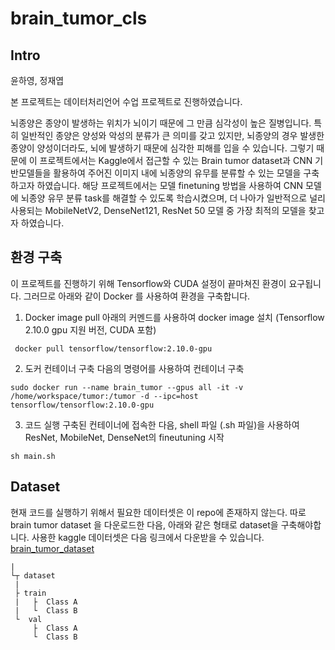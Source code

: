 # brain_tumor_cls

## Intro
윤하영, 정재엽

본 프로젝트는 데이터처리언어 수업 프로젝트로 진행하였습니다.

뇌종양은 종양이 발생하는 위치가 뇌이기 때문에 그 만큼 심각성이 높은 질병입니다. 특히 일반적인 종양은 양성와 악성의 분류가 큰 의미를 갖고 있지만, 뇌종양의 경우 발생한 종양이 양성이더라도, 뇌에 발생하기 때문에 심각한 피해를 입을 수 있습니다. 그렇기 때문에 이 프로젝트에서는 Kaggle에서 접근할 수 있는 Brain tumor dataset과 CNN 기반모델들을 활용하여 주어진 이미지 내에 뇌종양의 유무를 분류할 수 있는 모델을 구축하고자 하였습니다. 해당 프로젝트에서는 모델 finetuning 방법을 사용하여 CNN 모델에 뇌종양 유무 분류 task를 해결할 수 있도록 학습시켰으며, 더 나아가 일반적으로 널리 사용되는 MobileNetV2, DenseNet121, ResNet 50 모델 중 가장 최적의 모델을 찾고자 하였습니다.

## 환경 구축
이 프로젝트를 진행하기 위해 Tensorflow와 CUDA 설정이 끝마쳐진 환경이 요구됩니다. 그러므로 아래와 같이 Docker 를 사용하여 환경을 구축합니다.

1. Docker image pull 
아래의 커멘드를 사용하여 docker image 설치 (Tensorflow 2.10.0 gpu 지원 버전, CUDA 포함)

``` docker pull tensorflow/tensorflow:2.10.0-gpu```


2. 도커 컨테이너 구축
다음의 명령어를 사용하여 컨테이너 구축

```sudo docker run --name brain_tumor --gpus all -it -v /home/workspace/tumor:/tumor -d --ipc=host tensorflow/tensorflow:2.10.0-gpu ```

3. 코드 실행
구축된 컨테이너에 접속한 다음, shell 파일 (.sh 파일)을 사용하여 ResNet, MobileNet, DenseNet의 fineutuning 시작

```sh main.sh```

## Dataset
현재 코드를 실행하기 위해서 필요한 데이터셋은 이 repo에 존재하지 않는다. 따로 brain tumor dataset 을 다운로드한 다음, 아래와 같은 형태로 dataset을 구축해야합니다.
사용한 kaggle 데이터셋은 다음 링크에서 다운받을 수 있습니다. [brain_tumor_dataset](https://www.kaggle.com/datasets/erhmrai/brain-tumor-dataset/code)
```
|
└┬ dataset
 |
 ├ train 
 |   ├  Class A
 |   └  Class B
 └  val 
     ├  Class A
     └  Class B
     
```
